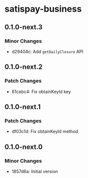 # satispay-business

## 0.1.0-next.3

### Minor Changes

- d29404c: Add `getDailyClosure` API

## 0.1.0-next.2

### Patch Changes

- 61cebc4: Fix obtainKeyId key

## 0.1.0-next.1

### Patch Changes

- df03c1d: Fix obtainKeyId method

## 0.1.0-next.0

### Minor Changes

- 1857d6a: Initial version

